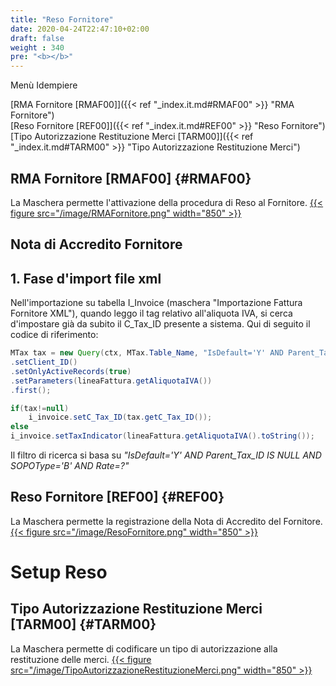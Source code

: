 ```yaml
---
title: "Reso Fornitore"
date: 2020-04-24T22:47:10+02:00
draft: false
weight : 340
pre: "<b></b>"
---
```


Menù Idempiere

[RMA Fornitore [RMAF00]]({{< ref "_index.it.md#RMAF00" >}} "RMA Fornitore") <br>
[Reso Fornitore [REF00]]({{< ref "_index.it.md#REF00" >}} "Reso Fornitore") <br>
[Tipo Autorizzazione Restituzione Merci [TARM00]]({{< ref "_index.it.md#TARM00" >}} "Tipo Autorizzazione Restituzione Merci") <br>


## RMA Fornitore [RMAF00] {#RMAF00}
La Maschera permette l'attivazione della procedura di Reso al Fornitore.
[{{< figure src="/image/RMAFornitore.png"  width="850"  >}}](/image/RMAFornitore.png)

## Nota di Accredito Fornitore
##  1. Fase d'import file xml

Nell'importazione su tabella I_Invoice (maschera "Importazione Fattura Fornitore XML"), quando leggo il tag relativo all'aliquota IVA, si cerca d'impostare già da subito il C_Tax_ID presente a sistema.
Qui di seguito il codice di riferimento:

```java
MTax tax = new Query(ctx, MTax.Table_Name, "IsDefault='Y' AND Parent_Tax_ID IS NULL AND SOPOType='B' AND Rate=?", null)
.setClient_ID()
.setOnlyActiveRecords(true)
.setParameters(lineaFattura.getAliquotaIVA())
.first();

if(tax!=null)
	i_invoice.setC_Tax_ID(tax.getC_Tax_ID());
else
i_invoice.setTaxIndicator(lineaFattura.getAliquotaIVA().toString());
```

Il filtro di ricerca si basa su 
*"IsDefault='Y' AND Parent_Tax_ID IS NULL AND SOPOType='B' AND Rate=?"*


## Reso Fornitore [REF00] {#REF00} 
La Maschera permette la registrazione della Nota di Accredito del Fornitore.
[{{< figure src="/image/ResoFornitore.png"  width="850"  >}}](/image/ResoFornitore.png)

# Setup Reso
## Tipo Autorizzazione Restituzione Merci [TARM00] {#TARM00} 
La Maschera permette di codificare un tipo di autorizzazione alla restituzione delle merci.
[{{< figure src="/image/TipoAutorizzazioneRestituzioneMerci.png"  width="850"  >}}](/image/TipoAutorizzazioneRestituzioneMerci.png)



